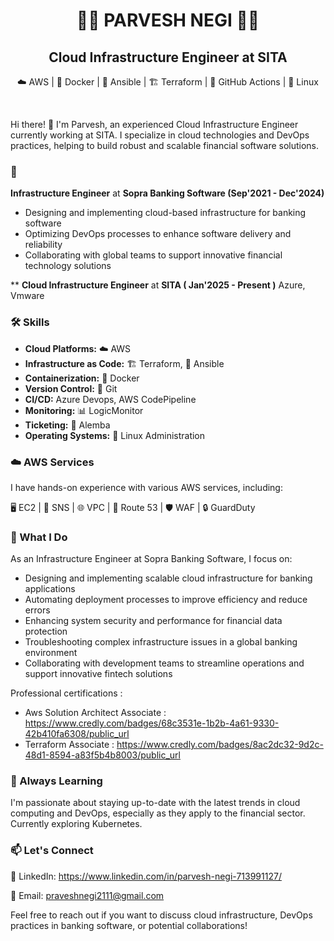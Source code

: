 # <div align="center">👨‍💻 **PARVESH NEGI** 👨‍💻</div>

## <div align="center"> Cloud Infrastructure Engineer at SITA </div>

<div align="center">

☁️ AWS | 🐳 Docker | 🔧 Ansible | 🏗️ Terraform | 🐙 GitHub Actions | 🐧 Linux

</div>
<br>

Hi there! 👋 I'm Parvesh, an experienced Cloud Infrastructure Engineer currently working at SITA. I specialize in cloud technologies and DevOps practices, helping to build robust and scalable financial software solutions.

### 🏢 

**Infrastructure Engineer** at **Sopra Banking Software  (Sep'2021 - Dec'2024)**
- Designing and implementing cloud-based infrastructure for banking software
- Optimizing DevOps processes to enhance software delivery and reliability
- Collaborating with global teams to support innovative financial technology solutions

** **Cloud Infrastructure Engineer** at **SITA ( Jan'2025 - Present )**
  Azure, Vmware

### 🛠 Skills

- **Cloud Platforms:** ☁️ AWS
- **Infrastructure as Code:** 🏗️ Terraform, 🔧 Ansible
- **Containerization:** 🐳 Docker
- **Version Control:** 📂 Git
- **CI/CD:** Azure Devops, AWS CodePipeline
- **Monitoring:** 📊 LogicMonitor
- **Ticketing:** 🎫 Alemba
- **Operating Systems:** 🐧 Linux Administration

### ☁️ AWS Services

I have hands-on experience with various AWS services, including:

🖥️ EC2 | 📨 SNS | 🌐 VPC | 🔀 Route 53 | 🛡️ WAF | 🔒 GuardDuty

### 💼 What I Do

As an Infrastructure Engineer at Sopra Banking Software, I focus on:

- Designing and implementing scalable cloud infrastructure for banking applications
- Automating deployment processes to improve efficiency and reduce errors
- Enhancing system security and performance for financial data protection
- Troubleshooting complex infrastructure issues in a global banking environment
- Collaborating with development teams to streamline operations and support innovative fintech solutions

Professional certifications :

- Aws Solution Architect Associate : https://www.credly.com/badges/68c3531e-1b2b-4a61-9330-42b410fa6308/public_url
- Terraform Associate : https://www.credly.com/badges/8ac2dc32-9d2c-48d1-8594-a83f5b4b8003/public_url
### 🌱 Always Learning

I'm passionate about staying up-to-date with the latest trends in cloud computing and DevOps, especially as they apply to the financial sector. Currently exploring Kubernetes.

### 📫 Let's Connect

👔 LinkedIn: https://www.linkedin.com/in/parvesh-negi-713991127/

📧 Email: praveshnegi2111@gmail.com

Feel free to reach out if you want to discuss cloud infrastructure, DevOps practices in banking software, or potential collaborations!
